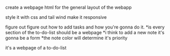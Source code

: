 create a webpage html for the general layout of the webapp 

style it with css and tail wind make it responsive

figure out 
figure out how to add tasks  and how you're gonna do it.
        *is every section of the to-do-list should be a webpage
        *i think to add a new note it's gonna be a form
        *the note color will determine it's priority

it's a webpage of a to-do-list


